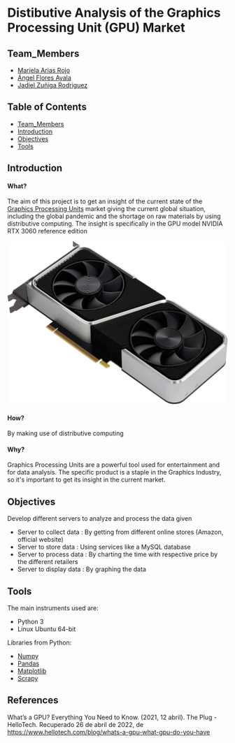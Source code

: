 # Distibutive Analysis of the Graphics Processing Unit (GPU) Market


## Team_Members
* [Mariela Arias Rojo](https://github.com/marielaAriass)
* [Ángel Flores Ayala](https://github.com/AngelFA04)
* [Jadiel Zuñiga Rodriguez](https://github.com/JZRodriguez)


## Table of Contents
* [Team_Members](#Team_Members)
* [Introduction](#Introduction)
* [Objectives](#Objectives)
* [Tools](#Tools)


## Introduction
#### What?
The aim of this project is to get an insight of the current state of the [Graphics Processing Units](https://www.hellotech.com/blog/whats-a-gpu-what-gpu-do-you-have) market giving the current global situation, including the global pandemic and the shortage on raw materials by using distributive computing. 
The insight is specifically in the GPU model NVIDIA RTX 3060 reference edition

![GPU](gpu.jpg)

#### How?
By making use of distributive computing

#### Why?
Graphics Processing Units are a powerful tool used for entertainment and for data analysis.
The specific product is a staple in the Graphics Industry, so it's important to get its insight in the current market.



## Objectives
Develop different servers to analyze and process the data given
* Server to collect data : By getting from different online stores (Amazon, official website)
* Server to store data : Using services like a MySQL database
* Server to process data : By charting the time with respective price by the different retailers
* Server to display data : By graphing the data


## Tools
The main instruments used are:
* Python 3
* Linux Ubuntu 64-bit


Libraries from Python:
* [Numpy](https://numpy.org/)
* [Pandas](https://pandas.pydata.org/)
* [Matplotlib](https://matplotlib.org/)
* [Scrapy](https://scrapy.org/)


## References
What’s a GPU? Everything You Need to Know. (2021, 12 abril). The Plug - HelloTech. Recuperado 26 de abril de 2022, de https://www.hellotech.com/blog/whats-a-gpu-what-gpu-do-you-have

